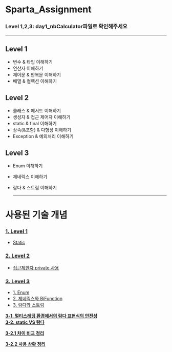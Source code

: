 # Sparta_Assignment
### Level 1,2,3: day1_nbCalculator파일로 확인해주세요
---

## Level 1 
- 변수 & 타입 이해하기
- 연산자 이해하기
- 제어문 & 반복문 이해하기
- 배열 & 컬렉션 이해하기


## Level 2

- 클래스 & 메서드 이해하기
- 생성자 & 접근 제어자 이해하기
- static & final 이해하기
- 상속(&포함) & 다형성 이해하기
- Exception & 예외처리 이해하기


## Level 3
- Enum 이해하기
- 제네릭스 이해하기
- 람다 & 스트림 이해하기

  ---
  
# 사용된 기술 개념


### [1. Level 1](https://github.com/dami0806/Sparta_Assignment/wiki#level-1)
 - [Static](https://github.com/dami0806/Sparta_Assignment/wiki#static)

### [2. Level 2](https://github.com/dami0806/Sparta_Assignment/wiki#level-2)
- [접근제한자 private 사용](https://github.com/dami0806/Sparta_Assignment/wiki#%EC%A0%91%EA%B7%BC%EC%A0%9C%ED%95%9C%EC%9E%90-private-%EC%82%AC%EC%9A%A9)

### [3. Level 3](https://github.com/dami0806/Sparta_Assignment/wiki#level-3)
- [1. Enum](https://github.com/dami0806/Sparta_Assignment/wiki#1-enum)
- [2. 제네릭스와 BiFunction](https://github.com/dami0806/Sparta_Assignment/wiki#2-%EC%A0%9C%EB%84%A4%EB%A6%AD%EC%8A%A4%EC%99%80-bifunction-%EC%9D%B8%ED%84%B0%ED%8E%98%EC%9D%B4%EC%8A%A4)
- [3. 람다와 스트림](https://github.com/dami0806/Sparta_Assignment/wiki#3-%EB%9E%8C%EB%8B%A4%EC%99%80-%EC%8A%A4%ED%8A%B8%EB%A6%BC)

**[3-1. 멀티스레딩 환경에서의 람다 표현식의 안전성](https://github.com/dami0806/Sparta_Assignment/wiki#%EC%82%AC%EC%9A%A9-%EC%83%81%ED%99%A9-%EC%A0%95%EB%A6%AC)**  
**[3-2. static VS 람다](https://github.com/dami0806/Sparta_Assignment/wiki#static-vs-%EB%9E%8C%EB%8B%A4)**  

**[3-2.1 차이 비교 정리](https://github.com/dami0806/Sparta_Assignment/wiki#%EC%B0%A8%EC%9D%B4-%EB%B9%84%EA%B5%90-%EC%A0%95%EB%A6%AC)**  

**[3-2.2 사용 상황 정리](https://github.com/dami0806/Sparta_Assignment/wiki#%EC%82%AC%EC%9A%A9-%EC%83%81%ED%99%A9-%EC%A0%95%EB%A6%AC)**

